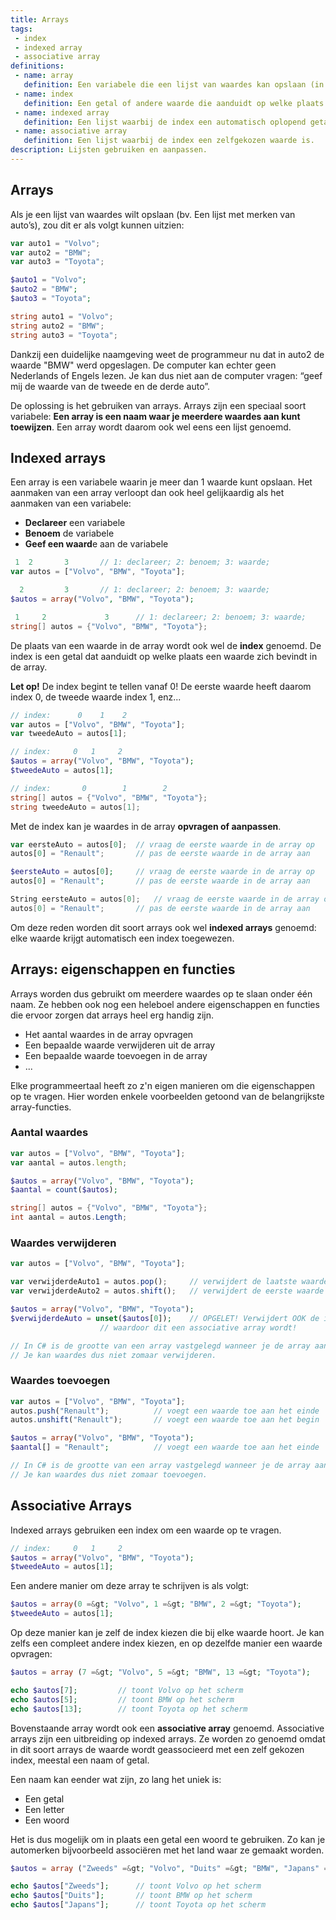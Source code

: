 ```yaml
---
title: Arrays
tags: 
 - index
 - indexed array
 - associative array
definitions:
 - name: array
   definition: Een variabele die een lijst van waardes kan opslaan (in plaats van één waarde)
 - name: index
   definition: Een getal of andere waarde die aanduidt op welke plaats een waarde zich bevindt in de lijst.
 - name: indexed array
   definition: Een lijst waarbij de index een automatisch oplopend getal is. In de meeste programmeertalen begint deze index bij 0 te tellen.
 - name: associative array
   definition: Een lijst waarbij de index een zelfgekozen waarde is.
description: Lijsten gebruiken en aanpassen.
---
```


## Arrays

Als je een lijst van waardes wilt opslaan (bv. Een lijst met merken van auto’s), zou dit er als volgt kunnen uitzien:

```javascript
var auto1 = "Volvo";
var auto2 = "BMW";
var auto3 = "Toyota";
```
```php
$auto1 = "Volvo";
$auto2 = "BMW";
$auto3 = "Toyota";
```
```csharp
string auto1 = "Volvo";
string auto2 = "BMW";
string auto3 = "Toyota";
```

Dankzij een duidelijke naamgeving weet de programmeur nu dat in auto2 de waarde "BMW" werd opgeslagen. De computer kan echter geen Nederlands of Engels lezen. Je kan dus niet aan de computer vragen: “geef mij de waarde van de tweede en de derde auto”.

De oplossing is het gebruiken van arrays. Arrays zijn een speciaal soort variabele: **Een array is een naam waar je meerdere waardes aan kunt toewijzen**. Een array wordt daarom ook wel eens een lijst genoemd.

## Indexed arrays
Een array is een variabele waarin je meer dan 1 waarde kunt opslaan. Het aanmaken van een array verloopt dan ook heel gelijkaardig als het aanmaken van een variabele:

 - **Declareer** een variabele
 - **Benoem** de variabele
 - **Geef een waard**e aan de variabele

```javascript
 1	2	   	3		// 1: declareer; 2: benoem; 3: waarde;
var autos = ["Volvo", "BMW", "Toyota"];
```
```php
  2	   		3		// 1: declareer; 2: benoem; 3: waarde;
$autos = array("Volvo", "BMW", "Toyota");
```
```csharp
 1	   2	   	     3		// 1: declareer; 2: benoem; 3: waarde;
string[] autos = {"Volvo", "BMW", "Toyota"};
```

De plaats van een waarde in de array wordt ook wel de **index** genoemd. De index is een getal dat aanduidt op welke plaats een waarde zich bevindt in de array.

**Let op!** De index begint te tellen vanaf 0! De eerste waarde heeft daarom index 0, de tweede waarde index 1, enz...

```javascript
// index:	   0	1	 2
var autos = ["Volvo", "BMW", "Toyota"];
var tweedeAuto = autos[1];
```
```php
// index:	  0	  1	    2
$autos = array("Volvo", "BMW", "Toyota");
$tweedeAuto = autos[1];
```
```csharp
// index:	    0	     1	      2
string[] autos = {"Volvo", "BMW", "Toyota"};
string tweedeAuto = autos[1];
```

Met de index kan je waardes in de array **opvragen of aanpassen**.

```javascript
var eersteAuto = autos[0];	// vraag de eerste waarde in de array op
autos[0] = "Renault";		// pas de eerste waarde in de array aan
```
```php
$eersteAuto = autos[0];		// vraag de eerste waarde in de array op
autos[0] = "Renault";		// pas de eerste waarde in de array aan
```
```csharp
String eersteAuto = autos[0];	// vraag de eerste waarde in de array op
autos[0] = "Renault";		// pas de eerste waarde in de array aan
```

Om deze reden worden dit soort arrays ook wel **indexed arrays** genoemd: elke waarde krijgt automatisch een index toegewezen.

## Arrays: eigenschappen en functies

Arrays worden dus gebruikt om meerdere waardes op te slaan onder één naam. Ze hebben ook nog een heleboel andere eigenschappen en functies die ervoor zorgen dat arrays heel erg handig zijn. 

 - Het aantal waardes in de array opvragen
 - Een bepaalde waarde verwijderen uit de array
 - Een bepaalde waarde toevoegen in de array
 - ...
 
Elke programmeertaal heeft zo z'n eigen manieren om die eigenschappen op te vragen. Hier worden enkele voorbeelden getoond van de belangrijkste array-functies.

### Aantal waardes

```javascript
var autos = ["Volvo", "BMW", "Toyota"];
var aantal = autos.length;
```
```php
$autos = array("Volvo", "BMW", "Toyota");
$aantal = count($autos);
```
```csharp
string[] autos = {"Volvo", "BMW", "Toyota"};
int aantal = autos.Length;
```

### Waardes verwijderen

```javascript
var autos = ["Volvo", "BMW", "Toyota"];

var verwijderdeAuto1 = autos.pop();		// verwijdert de laatste waarde
var verwijderdeAuto2 = autos.shift();	// verwijdert de eerste waarde
```
```php
$autos = array("Volvo", "BMW", "Toyota");
$verwijderdeAuto = unset($autos[0]);	// OPGELET! Verwijdert OOK de index, 
					// waardoor dit een associative array wordt!
```
```csharp
// In C# is de grootte van een array vastgelegd wanneer je de array aanmaakt.
// Je kan waardes dus niet zomaar verwijderen.
```

### Waardes toevoegen

```javascript
var autos = ["Volvo", "BMW", "Toyota"];
autos.push("Renault");			// voegt een waarde toe aan het einde
autos.unshift("Renault");		// voegt een waarde toe aan het begin
```
```php
$autos = array("Volvo", "BMW", "Toyota");
$aantal[] = "Renault";			// voegt een waarde toe aan het einde
```
```csharp
// In C# is de grootte van een array vastgelegd wanneer je de array aanmaakt.
// Je kan waardes dus niet zomaar toevoegen.
```



<div class="lang lang-PHP"> 

<h2>Associative Arrays</h2>

<p>Indexed arrays gebruiken een index om een waarde op te vragen.</p>

```php
// index:	  0	  1	    2
$autos = array("Volvo", "BMW", "Toyota");
$tweedeAuto = autos[1];
```

<p>Een andere manier om deze array te schrijven is als volgt:</p>

```php
$autos = array(0 =&gt; "Volvo", 1 =&gt; "BMW", 2 =&gt; "Toyota");
$tweedeAuto = autos[1];
```

<p>Op deze manier kan je zelf de index kiezen die bij elke waarde hoort. Je kan zelfs een compleet andere index kiezen, en op dezelfde manier een waarde opvragen:</p>

```php
$autos = array (7 =&gt; "Volvo", 5 =&gt; "BMW", 13 =&gt; "Toyota");

echo $autos[7]; 		// toont Volvo op het scherm
echo $autos[5]; 		// toont BMW op het scherm
echo $autos[13]; 		// toont Toyota op het scherm
```

<p>Bovenstaande array wordt ook een <b>associative array</b> genoemd. Associative arrays zijn een uitbreiding op indexed arrays. Ze worden zo genoemd omdat in dit soort arrays de waarde wordt geassocieerd met een zelf gekozen index, meestal een naam of getal.<p>

<p>Een naam kan eender wat zijn, zo lang het uniek is:</p>
<ul>
	<li>Een getal</li>
 <li>Een letter</li>
 <li>Een woord</li>
</ul>

<p>Het is dus mogelijk om in plaats een getal een woord te gebruiken. Zo kan je automerken bijvoorbeeld associëren met het land waar ze gemaakt worden.</p>

```php
$autos = array ("Zweeds" =&gt; "Volvo", "Duits" =&gt; "BMW", "Japans" =&gt; "Toyota");

echo $autos["Zweeds"]; 		// toont Volvo op het scherm
echo $autos["Duits"]; 		// toont BMW op het scherm
echo $autos["Japans"]; 		// toont Toyota op het scherm
```
